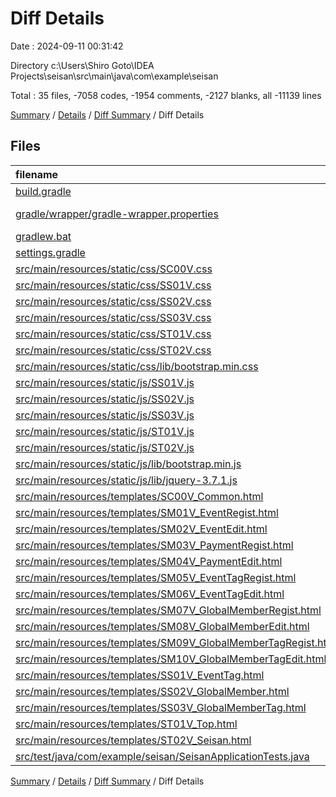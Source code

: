 # Diff Details

Date : 2024-09-11 00:31:42

Directory c:\\Users\\Shiro Goto\\IDEA Projects\\seisan\\src\\main\\java\\com\\example\\seisan

Total : 35 files,  -7058 codes, -1954 comments, -2127 blanks, all -11139 lines

[Summary](results.md) / [Details](details.md) / [Diff Summary](diff.md) / Diff Details

## Files
| filename | language | code | comment | blank | total |
| :--- | :--- | ---: | ---: | ---: | ---: |
| [build.gradle](/build.gradle) | Gradle | -33 | 0 | -7 | -40 |
| [gradle/wrapper/gradle-wrapper.properties](/gradle/wrapper/gradle-wrapper.properties) | Java Properties | -7 | 0 | -1 | -8 |
| [gradlew.bat](/gradlew.bat) | Batch | -41 | -30 | -22 | -93 |
| [settings.gradle](/settings.gradle) | Gradle | -1 | 0 | -1 | -2 |
| [src/main/resources/static/css/SC00V.css](/src/main/resources/static/css/SC00V.css) | CSS | -3 | 0 | 0 | -3 |
| [src/main/resources/static/css/SS01V.css](/src/main/resources/static/css/SS01V.css) | CSS | 0 | 0 | -1 | -1 |
| [src/main/resources/static/css/SS02V.css](/src/main/resources/static/css/SS02V.css) | CSS | 0 | 0 | -1 | -1 |
| [src/main/resources/static/css/SS03V.css](/src/main/resources/static/css/SS03V.css) | CSS | 0 | 0 | -1 | -1 |
| [src/main/resources/static/css/ST01V.css](/src/main/resources/static/css/ST01V.css) | CSS | 0 | 0 | -1 | -1 |
| [src/main/resources/static/css/ST02V.css](/src/main/resources/static/css/ST02V.css) | CSS | 0 | 0 | -1 | -1 |
| [src/main/resources/static/css/lib/bootstrap.min.css](/src/main/resources/static/css/lib/bootstrap.min.css) | CSS | -2 | -4 | 0 | -6 |
| [src/main/resources/static/js/SS01V.js](/src/main/resources/static/js/SS01V.js) | JavaScript | 0 | 0 | -1 | -1 |
| [src/main/resources/static/js/SS02V.js](/src/main/resources/static/js/SS02V.js) | JavaScript | 0 | 0 | -1 | -1 |
| [src/main/resources/static/js/SS03V.js](/src/main/resources/static/js/SS03V.js) | JavaScript | 0 | 0 | -1 | -1 |
| [src/main/resources/static/js/ST01V.js](/src/main/resources/static/js/ST01V.js) | JavaScript | 0 | 0 | -1 | -1 |
| [src/main/resources/static/js/ST02V.js](/src/main/resources/static/js/ST02V.js) | JavaScript | 0 | 0 | -1 | -1 |
| [src/main/resources/static/js/lib/bootstrap.min.js](/src/main/resources/static/js/lib/bootstrap.min.js) | JavaScript | -1 | -6 | 0 | -7 |
| [src/main/resources/static/js/lib/jquery-3.7.1.js](/src/main/resources/static/js/lib/jquery-3.7.1.js) | JavaScript | -6,767 | -1,887 | -2,063 | -10,717 |
| [src/main/resources/templates/SC00V_Common.html](/src/main/resources/templates/SC00V_Common.html) | HTML | -19 | -18 | -5 | -42 |
| [src/main/resources/templates/SM01V_EventRegist.html](/src/main/resources/templates/SM01V_EventRegist.html) | HTML | -9 | 0 | -1 | -10 |
| [src/main/resources/templates/SM02V_EventEdit.html](/src/main/resources/templates/SM02V_EventEdit.html) | HTML | -9 | 0 | -1 | -10 |
| [src/main/resources/templates/SM03V_PaymentRegist.html](/src/main/resources/templates/SM03V_PaymentRegist.html) | HTML | -9 | 0 | -1 | -10 |
| [src/main/resources/templates/SM04V_PaymentEdit.html](/src/main/resources/templates/SM04V_PaymentEdit.html) | HTML | -9 | 0 | -1 | -10 |
| [src/main/resources/templates/SM05V_EventTagRegist.html](/src/main/resources/templates/SM05V_EventTagRegist.html) | HTML | -9 | 0 | -1 | -10 |
| [src/main/resources/templates/SM06V_EventTagEdit.html](/src/main/resources/templates/SM06V_EventTagEdit.html) | HTML | -9 | 0 | -1 | -10 |
| [src/main/resources/templates/SM07V_GlobalMemberRegist.html](/src/main/resources/templates/SM07V_GlobalMemberRegist.html) | HTML | -9 | 0 | -1 | -10 |
| [src/main/resources/templates/SM08V_GlobalMemberEdit.html](/src/main/resources/templates/SM08V_GlobalMemberEdit.html) | HTML | -9 | 0 | -1 | -10 |
| [src/main/resources/templates/SM09V_GlobalMemberTagRegist.html](/src/main/resources/templates/SM09V_GlobalMemberTagRegist.html) | HTML | -9 | 0 | -1 | -10 |
| [src/main/resources/templates/SM10V_GlobalMemberTagEdit.html](/src/main/resources/templates/SM10V_GlobalMemberTagEdit.html) | HTML | -9 | 0 | -1 | -10 |
| [src/main/resources/templates/SS01V_EventTag.html](/src/main/resources/templates/SS01V_EventTag.html) | HTML | -11 | -1 | 0 | -12 |
| [src/main/resources/templates/SS02V_GlobalMember.html](/src/main/resources/templates/SS02V_GlobalMember.html) | HTML | -11 | -1 | 0 | -12 |
| [src/main/resources/templates/SS03V_GlobalMemberTag.html](/src/main/resources/templates/SS03V_GlobalMemberTag.html) | HTML | -11 | -1 | 0 | -12 |
| [src/main/resources/templates/ST01V_Top.html](/src/main/resources/templates/ST01V_Top.html) | HTML | -41 | -5 | -2 | -48 |
| [src/main/resources/templates/ST02V_Seisan.html](/src/main/resources/templates/ST02V_Seisan.html) | HTML | -11 | -1 | -1 | -13 |
| [src/test/java/com/example/seisan/SeisanApplicationTests.java](/src/test/java/com/example/seisan/SeisanApplicationTests.java) | Java | -9 | 0 | -5 | -14 |

[Summary](results.md) / [Details](details.md) / [Diff Summary](diff.md) / Diff Details